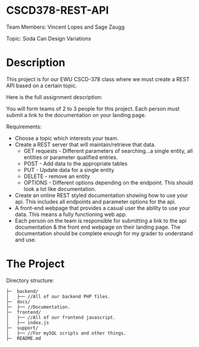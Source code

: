 # CSCD378-REST-API
Team Members: Vincent Lopes and Sage Zaugg

Topic: Soda Can Design Variations

# Description
This project is for our EWU CSCD-378 class where we must create a REST API based on a certain topic.

Here is the full assignment description:

You will form teams of 2 to 3 people for this project.  Each person must submit a link to the documentation on your landing page.

Requirements:

* Choose a topic which interests your team.  
* Create a REST server that will maintain/retrieve that data.
  * GET requests - Different parameters of searching...a single entity, all entities or parameter qualified entries.
  * POST - Add data to the appropriate tables
  * PUT - Update data for a single entity
  * DELETE - remove an entity
  * OPTIONS - Different options depending on the endpoint.  This should look a lot like documentation.
* Create an online REST styled documentation showing how to use your api.  This includes all endpoints and parameter options for the api.
* A front-end webpage that provides a casual user the ability to use your data.  This means a fully functioning web app.
* Each person on the team is responsible for submitting a link to the api documentation & the front end webpage on their landing page.  The documentation should be complete enough for my grader to understand and use.

# The Project

Directory structure:
```
├─  backend/
│   ├── //All of our backend PHP files.
├─  docs/
├─  ├── //Documentation.
├─  frontend/
│   ├── //All of our frontend javascript.
│   ├── index.js
├─  support/
│   ├── //For mySQL scripts and other things.
├─  README.md